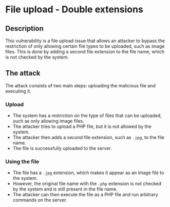 # File upload - Double extensions

## Description

This vulnerability is a file upload issue that allows an attacker to bypass the restriction of only allowing certain file types to be uploaded, such as image files. This is done by adding a second file extension to the file name, which is not checked by the system.

## The attack

The attack consists of two main steps: uploading the malicious file and executing it.

### Upload

- The system has a restriction on the type of files that can be uploaded, such as only allowing image files.
- The attacker tries to upload a PHP file, but it is not allowed by the system.
- The attacker then adds a second file extension, such as `.jpg`, to the file name.
- The file is successfully uploaded to the server.

### Using the file

- The file has a `.jpg` extension, which makes it appear as an image file to the system.
- However, the original file name with the `.php` extension is not checked by the system and is still present in the file name.
- The attacker can then execute the file as a PHP file and run arbitrary commands on the server.
